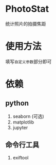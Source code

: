 # PhotoStat
统计照片的拍摄焦距

# 使用方法
填写`自定义参数`部分即可

# 依赖
## python
1. seaborn (可选)
2. matplotlib
3. jupyter

## 命令行工具
1. exiftool